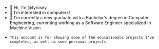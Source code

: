 - 👋 Hi, I’m @tyrosey
- 👀 I’m interested in computers!
- 🌱 I’m currently a new graduate with a Bachelor's degree in Computer Engineering, currenting working as a Software Engineer specialized in Machine Vision.
-     This account is for showing some of the educationals projects I've completed, as well as some personal projects.

<!---
tyrosey/tyrosey is a ✨ special ✨ repository because its `README.md` (this file) appears on your GitHub profile.
You can click the Preview link to take a look at your changes.
--->
